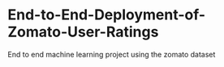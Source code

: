 # End-to-End-Deployment-of-Zomato-User-Ratings
End to end machine learning project using the zomato dataset
